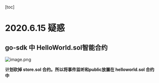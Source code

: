 [toc]

# 2020.6.15 疑惑

## go-sdk 中 HelloWorld.sol智能合约

![image.png](http://ww1.sinaimg.cn/large/006alGmrgy1gft0grg02sj30ty0lhmza.jpg)

**计划砍掉 store.sol 合约。所以将事件监听和public放置在 helloworld.sol 合约中**